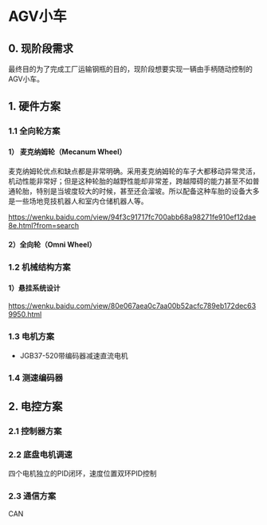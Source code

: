 # AGV小车

## 0. 现阶段需求

最终目的为了完成工厂运输钢瓶的目的，现阶段想要实现一辆由手柄随动控制的AGV小车。

## 1. 硬件方案

### 1.1 全向轮方案

#### 1） 麦克纳姆轮（Mecanum Wheel）

麦克纳姆轮优点和缺点都是非常明确。采用麦克纳姆轮的车子大都移动异常灵活，机动性能非常好；但是这种轮胎的越野性能却非常差，跨越障碍的能力甚至不如普通轮胎，特别是当坡度较大的时候，甚至还会溜坡。所以配备这种车胎的设备大多是一些场地竞技机器人和室内仓储机器人等。

https://wenku.baidu.com/view/94f3c91717fc700abb68a98271fe910ef12dae8e.html?from=search

#### 2）全向轮（Omni Wheel）

### 1.2 机械结构方案

#### 1）悬挂系统设计

https://wenku.baidu.com/view/80e067aea0c7aa00b52acfc789eb172dec639950.html

### 1.3 电机方案

- JGB37-520带编码器减速直流电机

### 1.4 测速编码器



## 2. 电控方案

### 2.1 控制器方案

### 2.2 底盘电机调速

四个电机独立的PID闭环，速度位置双环PID控制

### 2.3 通信方案

CAN